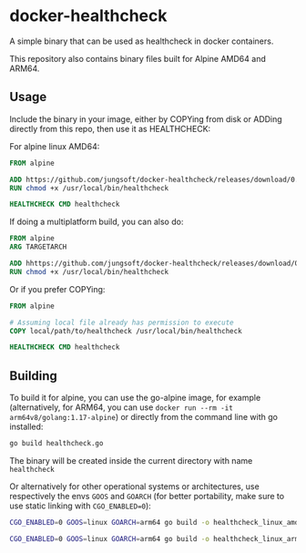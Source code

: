# docker-healthcheck

A simple binary that can be used as healthcheck in docker containers.

This repository also contains binary files built for Alpine AMD64 and ARM64.

## Usage

Include the binary in your image, either by COPYing from disk or ADDing directly from this repo, then use it as HEALTHCHECK:

For alpine linux AMD64:

```Dockerfile
FROM alpine

ADD https://github.com/jungsoft/docker-healthcheck/releases/download/0.1.0/healthcheck_alpine_amd64 /usr/local/bin/healthcheck
RUN chmod +x /usr/local/bin/healthcheck

HEALTHCHECK CMD healthcheck
```

If doing a multiplatform build, you can also do:
```Dockerfile
FROM alpine
ARG TARGETARCH

ADD hhttps://github.com/jungsoft/docker-healthcheck/releases/download/0.1.0/healthcheck_alpine_$TARGETARCH /usr/local/bin/healthcheck
RUN chmod +x /usr/local/bin/healthcheck
```

Or if you prefer COPYing:

```Dockerfile
FROM alpine

# Assuming local file already has permission to execute
COPY local/path/to/healthcheck /usr/local/bin/healthcheck

HEALTHCHECK CMD healthcheck
```

## Building

To build it for alpine, you can use the go-alpine image, for example (alternatively, for ARM64, you can use `docker run --rm -it arm64v8/golang:1.17-alpine`) or directly from the command line with go installed:

```bash
go build healthcheck.go
```

The binary will be created inside the current directory with name `healthcheck`

Or alternatively for other operational systems or architectures, use respectively the envs `GOOS` and `GOARCH` (for better portability, make sure to use static linking with `CGO_ENABLED=0`):

```bash
CGO_ENABLED=0 GOOS=linux GOARCH=arm64 go build -o healthcheck_linux_amd64 healthcheck.go

CGO_ENABLED=0 GOOS=linux GOARCH=arm64 go build -o healthcheck_linux_arm64 healthcheck.go
```
